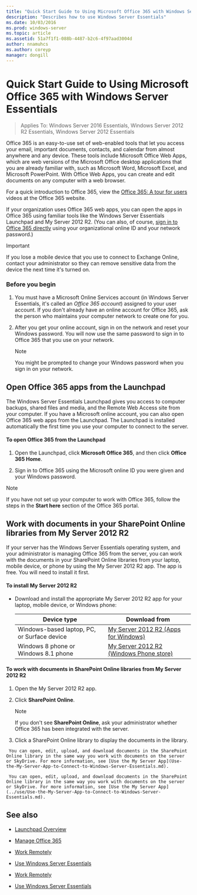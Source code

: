 ```yaml
---
title: "Quick Start Guide to Using Microsoft Office 365 with Windows Server Essentials"
description: "Describes how to use Windows Server Essentials"
ms.date: 10/03/2016
ms.prod: windows-server
ms.topic: article
ms.assetid: 51a7f1f1-088b-4487-b2c6-4f97aad3004d
author: nnamuhcs
ms.author: coreyp
manager: dongill
---
```


# Quick Start Guide to Using Microsoft Office 365 with Windows Server Essentials

>Applies To: Windows Server 2016 Essentials, Windows Server 2012 R2 Essentials, Windows Server 2012 Essentials

 Office 365 is an easy-to-use set of web-enabled tools that let you access your email, important documents, contacts, and calendar from almost anywhere and any device. These tools include Microsoft Office Web Apps, which are web versions of the Microsoft Office desktop applications that you are already familiar with, such as Microsoft Word, Microsoft Excel, and Microsoft PowerPoint. With Office Web Apps, you can create and edit documents on any computer with a web browser.  

 For a quick introduction to  Office 365, view the [Office 365: A tour for users](https://onlinehelp.microsoft.com/office365-smallbusinesses/hh534379.aspx) videos at the  Office 365 website.  

 If your organization uses  Office 365 web apps, you can open the apps in  Office 365 using familiar tools like the  Windows Server Essentials Launchpad and My Server 2012 R2. (You can also, of course, [sign in to Office 365 directly](https://login.microsoftonline.com/login.srf?wa=wsignin1.0&rpsnv=2&ct=1384059583&rver=6.1.6206.0&wp=MBI_KEY&wreply=https:%2F%2Fwww.outlook.com%2Fowa%2F&id=260563&whr=students.tamuk.edu&CBCXT=out) using your organizational online ID and your network password.)  

> [!IMPORTANT]
>  If you lose a mobile device that you use to connect to Exchange Online, contact your administrator so they can remove sensitive data from the device the next time it's turned on.  

### Before you begin  

1.  You must have a Microsoft Online Services account (in  Windows Server Essentials, it's called an *Office 365 account*) assigned to your user account. If you don't already have an online account for  Office 365, ask the person who maintains your computer network to create one for you.  

2.  After you get your online account, sign in on the network and reset your Windows password. You will now use the same password to sign in to  Office 365 that you use on your network.  

    > [!NOTE]
    >  You might be prompted to change your Windows password when you sign in on your network.  

## Open Office 365 apps from the Launchpad  
 The  Windows Server Essentials Launchpad gives you access to computer backups, shared files and media, and the Remote Web Access site from your computer. If you have a Microsoft online account, you can also open  Office 365 web apps from the Launchpad. The Launchpad is installed automatically the first time you use your computer to connect to the server.  

#### To open Office 365 from the Launchpad  

1.  Open the Launchpad, click **Microsoft Office 365**, and then click **Office 365 Home**.  

2.  Sign in to  Office 365 using the Microsoft online ID you were given and your Windows password.  

> [!NOTE]
>  If you have not set up your computer to work with  Office 365, follow the steps in the **Start here** section of the  Office 365 portal.  

## Work with documents in your SharePoint Online libraries from My Server 2012 R2  
 If your server has the  Windows Server Essentials operating system, and your administrator is managing  Office 365 from the server, you can work with the documents in your SharePoint Online libraries from your laptop, mobile device, or phone by using the My Server 2012 R2 app. The app is free. You will need to install it first.  

#### To install My Server 2012 R2  

-   Download and install the appropriate My Server 2012 R2 app for your laptop, mobile device, or Windows phone:  

    |Device type|Download from|  
    |-----------------|-------------------|  
    |Windows-based laptop, PC, or Surface device|[My Server 2012 R2 (Apps for Windows)](https://apps.microsoft.com/windows/app/my-server-2012-r2/67e86695-bda3-4f32-96c4-2e20e56f1cf3)|  
    | Windows 8 phone or  Windows 8.1 phone|[My Server 2012 R2 (Windows Phone store)](http://www.windowsphone.com/store/app/my-server-2012-r2/44f596b5-0477-4096-b96e-ddd6ef64ad6b)|  

#### To work with documents in SharePoint Online libraries from My Server 2012 R2  

1.  Open the My Server 2012 R2 app.  

2.  Click **SharePoint Online**.  

    > [!NOTE]
    >  If you don't see **SharePoint Online**, ask your administrator whether  Office 365 has been integrated with the server.  

3.  Click a SharePoint Online library to display the documents in the library.  


~~~
 You can open, edit, upload, and download documents in the SharePoint Online library in the same way you work with documents on the server or SkyDrive. For more information, see [Use the My Server App](Use-the-My-Server-App-to-Connect-to-Windows-Server-Essentials.md).  

 You can open, edit, upload, and download documents in the SharePoint Online library in the same way you work with documents on the server or SkyDrive. For more information, see [Use the My Server App](../use/Use-the-My-Server-App-to-Connect-to-Windows-Server-Essentials.md).  
~~~


## See also  

-   [Launchpad Overview](../manage/Overview-of-the-Launchpad-in-Windows-Server-Essentials.md)  

-   [Manage Office 365](../manage/Manage-Office-365-in-Windows-Server-Essentials.md)  


-   [Work Remotely](Work-Remotely-in-Windows-Server-Essentials.md)  

-   [Use Windows Server Essentials](Use-Windows-Server-Essentials.md)

-   [Work Remotely](../use/Work-Remotely-in-Windows-Server-Essentials.md)  

-   [Use Windows Server Essentials](../use/Use-Windows-Server-Essentials.md)

